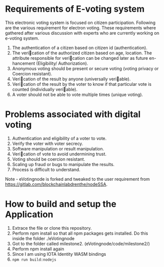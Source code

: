 # Requirements of E-voting system
This electronic voting system is focused on citizen participation. Following are
the various requirement for electron voting. These requirements where gathered
after various discussion with experts who are currently working on e-voting system.

1. The authentication of a citizen based on citizen id (authentication).
2. The verication of the authorized citizen based on age, location. The
attribute responsible for verication can be changed later as future en-
hancement (Eligibility/ Authorization).
3. Anonymous voting should be present or secure voting (voting privacy or
Coercion resistant).
4. Verication of the result by anyone (universally veriable).
5. Verication of the result by the voter to know if that particular vote is
counted (individually veriable).
6. A voter should not be able to vote multiple times (unique voting).

# Problems associated with digital voting
1. Authentication and eligibility of a voter to vote.
2. Verify the voter with voter secrecy.
3. Software manipulation or result manipulation.
4. Verication of vote to avoid undermining trust.
5. Voting should be coercion resistant.
6. Scaling up fraud or bugs to manipulate the results.
7. Process is difficult to understand.

Note - eVotingnode is forked and tweaked to the user requirement from https://gitlab.com/blockchainlabdrenthe/nodeSSA.

# How to build and setup the Application

1. Extrace the file or clone this repository.
2. Perform npm install so that all npm packages gets installed. Do this inside the folder ./eVotingnode
3. Got to the folder called milestone2. (eVotingnode/code/milestone2/)
4. Perform npm install again
5. Since I am using IOTA Identity WASM bindings
6. ```npm run build:nodejs``` 
